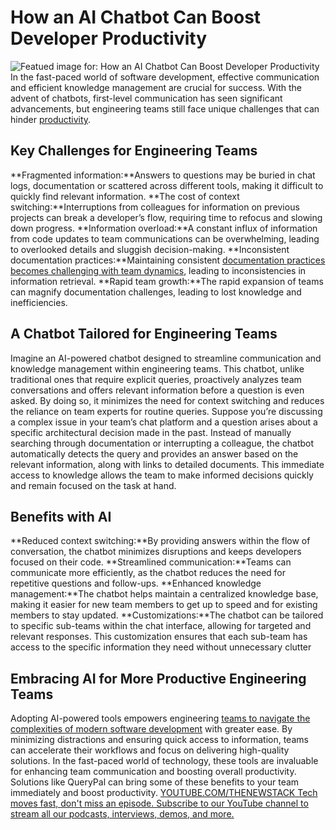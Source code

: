 # How an AI Chatbot Can Boost Developer Productivity
![Featued image for: How an AI Chatbot Can Boost Developer Productivity](https://cdn.thenewstack.io/media/2024/04/dcc10fa0-gears-1024x576.jpg)
In the fast-paced world of software development, effective communication and efficient knowledge management are crucial for success. With the advent of chatbots, first-level communication has seen significant advancements, but engineering teams still face unique challenges that can hinder
[productivity](https://thenewstack.io/the-task-of-measuring-developer-productivity/).
## Key Challenges for Engineering Teams
**Fragmented information:**Answers to questions may be buried in chat logs, documentation or scattered across different tools, making it difficult to quickly find relevant information. **The cost of context switching:**Interruptions from colleagues for information on previous projects can break a developer’s flow, requiring time to refocus and slowing down progress. **Information overload:**A constant influx of information from code updates to team communications can be overwhelming, leading to overlooked details and sluggish decision-making. **Inconsistent documentation practices:**Maintaining consistent [documentation practices becomes challenging with team dynamics](https://thenewstack.io/how-to-use-llms-for-dynamic-documentation/), leading to inconsistencies in information retrieval. **Rapid team growth:**The rapid expansion of teams can magnify documentation challenges, leading to lost knowledge and inefficiencies.
## A Chatbot Tailored for Engineering Teams
Imagine an AI-powered chatbot designed to streamline communication and knowledge management within engineering teams. This chatbot, unlike traditional ones that require explicit queries, proactively analyzes team conversations and offers relevant information before a question is even asked. By doing so, it minimizes the need for context switching and reduces the reliance on team experts for routine queries.
Suppose you’re discussing a complex issue in your team’s chat platform and a question arises about a specific architectural decision made in the past. Instead of manually searching through documentation or interrupting a colleague, the chatbot automatically detects the query and provides an answer based on the relevant information, along with links to detailed documents. This immediate access to knowledge allows the team to make informed decisions quickly and remain focused on the task at hand.
## Benefits with AI
**Reduced context switching:**By providing answers within the flow of conversation, the chatbot minimizes disruptions and keeps developers focused on their code. **Streamlined communication:**Teams can communicate more efficiently, as the chatbot reduces the need for repetitive questions and follow-ups. **Enhanced knowledge management:**The chatbot helps maintain a centralized knowledge base, making it easier for new team members to get up to speed and for existing members to stay updated. **Customizations:**The chatbot can be tailored to specific sub-teams within the chat interface, allowing for targeted and relevant responses. This customization ensures that each sub-team has access to the specific information they need without unnecessary clutter
## Embracing AI for More Productive Engineering Teams
Adopting AI-powered tools empowers engineering
[teams to navigate the complexities of modern software development](https://thenewstack.io/managing-software-development-team-dynamics-from-within/) with greater ease. By minimizing distractions and ensuring quick access to information, teams can accelerate their workflows and focus on delivering high-quality solutions. In the fast-paced world of technology, these tools are invaluable for enhancing team communication and boosting overall productivity. Solutions like QueryPal can bring some of these benefits to your team immediately and boost productivity. [
YOUTUBE.COM/THENEWSTACK
Tech moves fast, don't miss an episode. Subscribe to our YouTube
channel to stream all our podcasts, interviews, demos, and more.
](https://youtube.com/thenewstack?sub_confirmation=1)